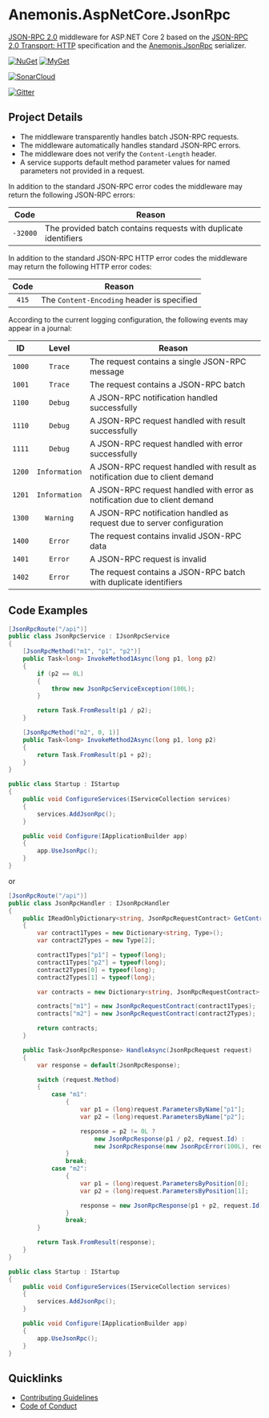 # Anemonis.AspNetCore.JsonRpc

[JSON-RPC 2.0](http://www.jsonrpc.org/specification) middleware for ASP.NET Core 2 based on the [JSON-RPC 2.0 Transport: HTTP](https://www.simple-is-better.org/json-rpc/transport_http.html) specification and the [Anemonis.JsonRpc](https://github.com/alexanderkozlenko/json-rpc)
 serializer.

[![NuGet](https://img.shields.io/nuget/vpre/Anemonis.AspNetCore.JsonRpc.svg?style=flat-square)](https://www.nuget.org/packages/Anemonis.AspNetCore.JsonRpc)
[![MyGet](https://img.shields.io/myget/alexanderkozlenko/vpre/Anemonis.AspNetCore.JsonRpc.svg?label=myget&style=flat-square)](https://www.myget.org/feed/alexanderkozlenko/package/nuget/Anemonis.AspNetCore.JsonRpc)

[![SonarCloud](https://img.shields.io/sonar/violations/aspnetcore-json-rpc?format=long&label=sonar&server=https%3A%2F%2Fsonarcloud.io&style=flat-square)](https://sonarcloud.io/dashboard?id=aspnetcore-json-rpc)

[![Gitter](https://img.shields.io/gitter/room/nwjs/nw.js.svg?style=flat-square)](https://gitter.im/anemonis/aspnetcore-json-rpc)

## Project Details

- The middleware transparently handles batch JSON-RPC requests.
- The middleware automatically handles standard JSON-RPC errors.
- The middleware does not verify the `Content-Length` header.
- A service supports default method parameter values for named parameters not provided in a request.

In addition to the standard JSON-RPC error codes the middleware may return the following JSON-RPC errors:

| Code | Reason |
| :---: | --- |
| `-32000` | The provided batch contains requests with duplicate identifiers |

In addition to the standard JSON-RPC HTTP error codes the middleware may return the following HTTP error codes:

| Code | Reason |
| :---: | --- |
| `415` | The `Content-Encoding` header is specified |

According to the current logging configuration, the following events may appear in a journal:

| ID | Level | Reason |
| :---: | :---: | --- |
| `1000` | `Trace` | The request contains a single JSON-RPC message |
| `1001` | `Trace` | The request contains a JSON-RPC batch |
| `1100` | `Debug` | A JSON-RPC notification handled successfully |
| `1110` | `Debug` | A JSON-RPC request handled with result successfully |
| `1111` | `Debug` | A JSON-RPC request handled with error successfully |
| `1200` | `Information` | A JSON-RPC request handled with result as notification due to client demand |
| `1201` | `Information` | A JSON-RPC request handled with error as notification due to client demand |
| `1300` | `Warning` | A JSON-RPC notification handled as request due to server configuration |
| `1400` | `Error` | The request contains invalid JSON-RPC data |
| `1401` | `Error` | A JSON-RPC request is invalid |
| `1402` | `Error` | The request contains a JSON-RPC batch with duplicate identifiers |

## Code Examples

```cs
[JsonRpcRoute("/api")]
public class JsonRpcService : IJsonRpcService
{
    [JsonRpcMethod("m1", "p1", "p2")]
    public Task<long> InvokeMethod1Async(long p1, long p2)
    {
        if (p2 == 0L)
        {
            throw new JsonRpcServiceException(100L);
        }

        return Task.FromResult(p1 / p2);
    }

    [JsonRpcMethod("m2", 0, 1)]
    public Task<long> InvokeMethod2Async(long p1, long p2)
    {
        return Task.FromResult(p1 + p2);
    }
}

public class Startup : IStartup
{
    public void ConfigureServices(IServiceCollection services)
    {
        services.AddJsonRpc();
    }

    public void Configure(IApplicationBuilder app)
    {
        app.UseJsonRpc();
    }
}
```
or
```cs
[JsonRpcRoute("/api")]
public class JsonRpcHandler : IJsonRpcHandler
{
    public IReadOnlyDictionary<string, JsonRpcRequestContract> GetContracts()
    {
        var contract1Types = new Dictionary<string, Type>();
        var contract2Types = new Type[2];

        contract1Types["p1"] = typeof(long);
        contract1Types["p2"] = typeof(long);
        contract2Types[0] = typeof(long);
        contract2Types[1] = typeof(long);

        var contracts = new Dictionary<string, JsonRpcRequestContract>();

        contracts["m1"] = new JsonRpcRequestContract(contract1Types);
        contracts["m2"] = new JsonRpcRequestContract(contract2Types);

        return contracts;
    }

    public Task<JsonRpcResponse> HandleAsync(JsonRpcRequest request)
    {
        var response = default(JsonRpcResponse);

        switch (request.Method)
        {
            case "m1":
                {
                    var p1 = (long)request.ParametersByName["p1"];
                    var p2 = (long)request.ParametersByName["p2"];

                    response = p2 != 0L ?
                        new JsonRpcResponse(p1 / p2, request.Id) :
                        new JsonRpcResponse(new JsonRpcError(100L), request.Id);
                }
                break;
            case "m2":
                {
                    var p1 = (long)request.ParametersByPosition[0];
                    var p2 = (long)request.ParametersByPosition[1];

                    response = new JsonRpcResponse(p1 + p2, request.Id);
                }
                break;
        }

        return Task.FromResult(response);
    }
}

public class Startup : IStartup
{
    public void ConfigureServices(IServiceCollection services)
    {
        services.AddJsonRpc();
    }

    public void Configure(IApplicationBuilder app)
    {
        app.UseJsonRpc();
    }
}
```

## Quicklinks

- [Contributing Guidelines](./CONTRIBUTING.md)
- [Code of Conduct](./CODE_OF_CONDUCT.md)
